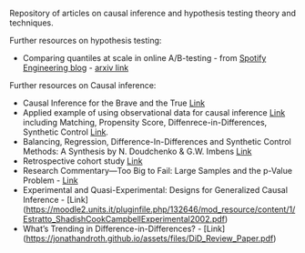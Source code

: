 Repository of articles on causal inference and hypothesis testing theory and techniques.

Further resources on hypothesis testing:
  - Comparing quantiles at scale in online A/B-testing - from [Spotify Engineering blog](https://engineering.atspotify.com/2022/03/comparing-quantiles-at-scale-in-online-a-b-testing/) - [arxiv link](https://arxiv.org/pdf/2202.10992.pdf)

Further resources on Causal inference:
  - Causal Inference for the Brave and the True [Link](https://matheusfacure.github.io/python-causality-handbook/landing-page.html)
  - Applied example of using observational data for causal inference [Link](https://towardsdatascience.com/an-ultimate-guide-to-matching-and-propensity-score-matching-644395c46616) including Matching, Propensity Score, Diffenrece-in-Differences, Synthetic Control [Link](https://www.youtube.com/watch?v=1PQfeDT8zXM).
  - Balancing, Regression, Difference-In-Differences and Synthetic Control Methods: A Synthesis by N. Doudchenko & G.W. Imbens [Link](https://arxiv.org/pdf/1610.07748v1.pdf)
  - Retrospective cohort study [Link](https://en.wikipedia.org/wiki/Retrospective_cohort_study)
  - Research Commentary—Too Big to Fail: Large Samples and the p-Value Problem - [Link](http://www.stat.ntu.edu.tw/download/%E6%95%99%E5%AD%B8%E6%96%87%E4%BB%B6/bigdata/Research%20Commentary%20-%20Too%20Big%20to%20Fail%20Large%20Samples%20and%20the%20p-Value%20Problem.pdf)
  - Experimental and Quasi-Experimental: Designs for Generalized Causal Inference - [Link] (https://moodle2.units.it/pluginfile.php/132646/mod_resource/content/1/Estratto_ShadishCookCampbellExperimental2002.pdf)
  - What’s Trending in Difference-in-Differences? - [Link] (https://jonathandroth.github.io/assets/files/DiD_Review_Paper.pdf)
